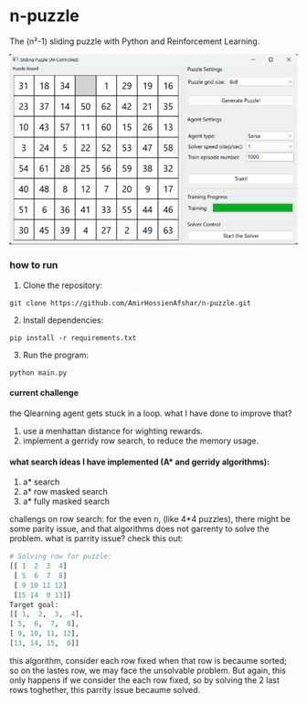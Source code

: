 # n-puzzle
The (n²-1) sliding puzzle with Python and Reinforcement Learning.

![Sliding Puzzle AI](assets/prototype.jpg)


### how to run
1. Clone the repository:
```
git clone https://github.com/AmirHossienAfshar/n-puzzle.git
```
2. Install dependencies:
```
pip install -r requirements.txt
```
3. Run the program:
```
python main.py
```

#### current challenge
the Qlearning agent gets stuck in a loop.
what I have done to improve that?
1. use a menhattan distance for wighting rewards.
2. implement a gerridy row search, to reduce the memory usage.

#### what search ideas I have implemented (A* and gerridy algorithms):
1. a* search
2. a* row masked search
3. a* fully masked search

challengs on row search:
for the even n, (like 4*4 puzzles), there might be some parity issue, and that algorithms does not garrenty to solve the problem.
what is parrity issue? check this out:

```python
# Solving row for puzzle:
[[ 1  2  3  4]
 [ 5  6  7  8]
 [ 9 10 11 12]
 [15 14  0 13]]
Target goal:
[[ 1,  2,  3,  4],
[ 5,  6,  7,  8],
[ 9, 10, 11, 12],
[13, 14, 15,  0]]
```

this algorithm, consider each row fixed when that row is becaume sorted; so on the lastes row, we may face the unsolvable problem. But again, this only happens if we consider the each row fixed, so by solving the 2 last rows toghether, this parrity issue becaume solved.